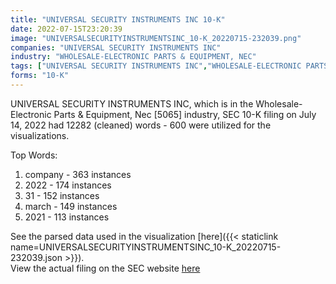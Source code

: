 ```yaml
---
title: "UNIVERSAL SECURITY INSTRUMENTS INC 10-K"
date: 2022-07-15T23:20:39
image: "UNIVERSALSECURITYINSTRUMENTSINC_10-K_20220715-232039.png"
companies: "UNIVERSAL SECURITY INSTRUMENTS INC"
industry: "WHOLESALE-ELECTRONIC PARTS & EQUIPMENT, NEC"
tags: ["UNIVERSAL SECURITY INSTRUMENTS INC","WHOLESALE-ELECTRONIC PARTS & EQUIPMENT, NEC","07-14-2022","10-K"]
forms: "10-K"
---
```

UNIVERSAL SECURITY INSTRUMENTS INC, which is in the Wholesale-Electronic Parts & Equipment, Nec [5065] industry, SEC 10-K filing on July 14, 2022 had 12282 (cleaned) words - 600 were utilized for the visualizations.

Top Words:
1. company - 363 instances
2. 2022 - 174 instances
3. 31 - 152 instances
4. march - 149 instances
5. 2021 - 113 instances


See the parsed data used in the visualization [here]({{< staticlink name=UNIVERSALSECURITYINSTRUMENTSINC_10-K_20220715-232039.json >}}).  
View the actual filing on the SEC website [here](https://www.sec.gov/Archives/edgar/data/102109/0001410578-22-001941.txt)